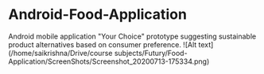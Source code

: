 # Android-Food-Application
Android mobile application "Your Choice"  prototype suggesting sustainable product alternatives based on consumer preference.
![Alt text](/home/saikrishna/Drive/course subjects/Futury/Food-Application/ScreenShots/Screenshot_20200713-175334.png)
